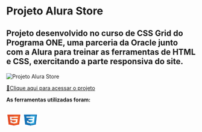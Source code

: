 ## <h1>Projeto Alura Store</h1>
<h2>Projeto desenvolvido no curso de CSS Grid do Programa ONE, uma parceria da Oracle junto com a Alura para treinar as ferramentas de HTML e CSS, exercitando a parte responsiva do site.</h2>

<img align="center" alt="Projeto Alura Store" src="https://i.postimg.cc/v8SKnrPx/projeto-alura-store.png">

[🔗Clique aqui para acessar o projeto](https://davivieira10.github.io/projeto-alura-store/)

<b>As ferramentas utilizadas foram:</b>
<div style="display: inline_block"><br>
  <img align="center" alt="Davi-HTML" height="30" width="40" src="https://raw.githubusercontent.com/devicons/devicon/master/icons/html5/html5-original.svg">
  <img align="center" alt="Davi-CSS" height="30" width="40" src="https://raw.githubusercontent.com/devicons/devicon/master/icons/css3/css3-original.svg">

